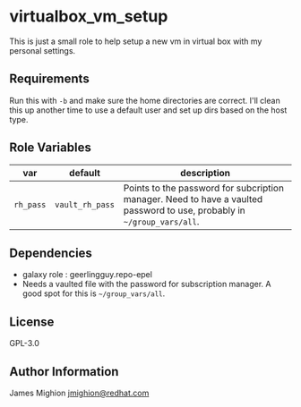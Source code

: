 # virtualbox_vm_setup

This is just a small role to help setup a new vm in virtual box with my personal settings.

## Requirements

Run this with `-b` and make sure the home directories are correct. I'll clean this up another time to use a default user and set up dirs based on the host type.

## Role Variables

| var | default | description |
| --- | --- | --- |
| `rh_pass` | `vault_rh_pass` | Points to the password for subcription manager. Need to have a vaulted password to use, probably in `~/group_vars/all`. |

## Dependencies

* galaxy role : geerlingguy.repo-epel
* Needs a vaulted file with the password for subscription manager. A good spot for this is `~/group_vars/all`.

## License

GPL-3.0

## Author Information

James Mighion
jmighion@redhat.com
